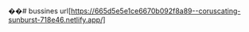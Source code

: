 ��#   b u s s i n e s 
 
 url[https://665d5e5e1ce6670b092f8a89--coruscating-sunburst-718e46.netlify.app/]
